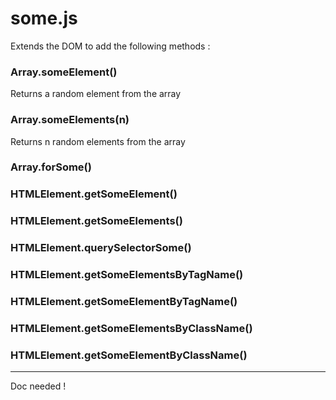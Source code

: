 # some.js

Extends the DOM to add the following methods :

### Array.someElement()
Returns a random element from the array

### Array.someElements(n)
Returns n random elements from the array

### Array.forSome()
 
### HTMLElement.getSomeElement()
### HTMLElement.getSomeElements()
 
### HTMLElement.querySelectorSome()
 
### HTMLElement.getSomeElementsByTagName()
### HTMLElement.getSomeElementByTagName()

### HTMLElement.getSomeElementsByClassName()
### HTMLElement.getSomeElementByClassName()

---

Doc needed !
